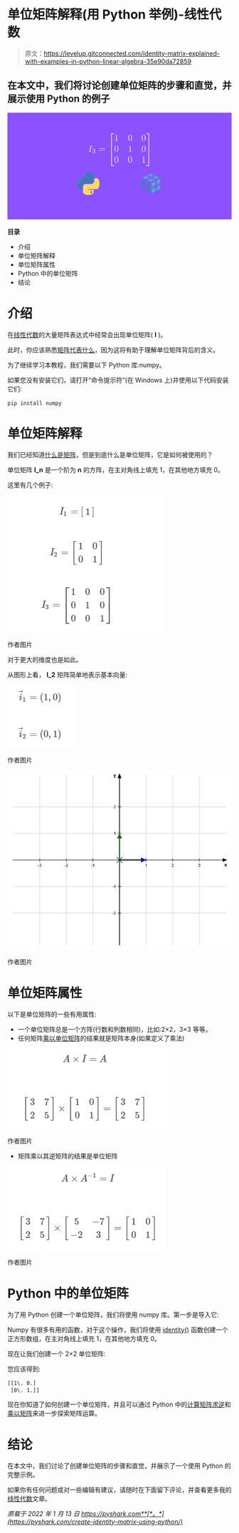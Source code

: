 # 单位矩阵解释(用 Python 举例)-线性代数

> 原文：<https://levelup.gitconnected.com/identity-matrix-explained-with-examples-in-python-linear-algebra-35e90da72859>

## 在本文中，我们将讨论创建单位矩阵的步骤和直觉，并展示使用 Python 的例子

![](img/4c142525350e516c81d4bef321e483c4.png)

**目录**

*   介绍
*   单位矩阵解释
*   单位矩阵属性
*   Python 中的单位矩阵
*   结论

# 介绍

在[线性代数](https://pyshark.com/category/linear-algebra/)的大量矩阵表达式中经常会出现单位矩阵( **I** )。

此时，你应该熟悉[矩阵代表什么](https://pyshark.com/matrix-multiplication-explained-using-python/#what-does-a-matrix-represent)，因为这将有助于理解单位矩阵背后的含义。

为了继续学习本教程，我们需要以下 Python 库:numpy。

如果您没有安装它们，请打开“命令提示符”(在 Windows 上)并使用以下代码安装它们:

```
pip install numpy
```

# 单位矩阵解释

我们已经知道[什么是矩阵](https://pyshark.com/matrix-multiplication-explained-using-python/#what-does-a-matrix-represent)，但是到底什么是单位矩阵，它是如何被使用的？

单位矩阵 **I_n** 是一个阶为 **n** 的方阵，在主对角线上填充 1，在其他地方填充 0。

这里有几个例子:

![](img/35a6ffce9b178cb39d56b747b409fca1.png)

作者图片

对于更大的维度也是如此。

从图形上看， **I_2** 矩阵简单地表示基本向量:

![](img/38c5655e53761bba6567561f8c5aaf8d.png)

作者图片

![](img/2eed2b89505653c52dd6af86facdad23.png)

作者图片

# 单位矩阵属性

以下是单位矩阵的一些有用属性:

*   一个单位矩阵总是一个方阵(行数和列数相同)，比如:2×2，3×3 等等。
*   任何矩阵[乘以单位矩阵](https://pyshark.com/matrix-multiplication-explained-using-python/)的结果就是矩阵本身(如果定义了乘法)

![](img/f1325858f732df63c94074f3b8009e2c.png)

作者图片

*   矩阵乘以其逆矩阵的结果是单位矩阵

![](img/e40f1d86a9d3847578807cc8f4b9a897.png)

作者图片

# Python 中的单位矩阵

为了用 Python 创建一个单位矩阵，我们将使用 numpy 库。第一步是导入它:

Numpy 有很多有用的函数，对于这个操作，我们将使用 [identity()](https://numpy.org/doc/stable/reference/generated/numpy.identity.html) 函数创建一个正方形数组，在主对角线上填充 1，在其他地方填充 0。

现在让我们创建一个 2×2 单位矩阵:

您应该得到:

```
[[1\. 0.]
 [0\. 1.]]
```

现在你知道了如何创建一个单位矩阵，并且可以通过 Python 中的[计算矩阵求逆](https://pyshark.com/calculate-inverse-of-a-matrix-using-python/)和[乘以矩阵](https://pyshark.com/matrix-multiplication-explained-using-python/)来进一步探索矩阵运算。

# 结论

在本文中，我们讨论了创建单位矩阵的步骤和直觉，并展示了一个使用 Python 的完整示例。

如果你有任何问题或对一些编辑有建议，请随时在下面留下评论，并查看更多我的[线性代数](https://pyshark.com/category/linear-algebra/)文章。

*原载于 2022 年 1 月 13 日 https://pyshark.com**[*。*](https://pyshark.com/create-identity-matrix-using-python/)*